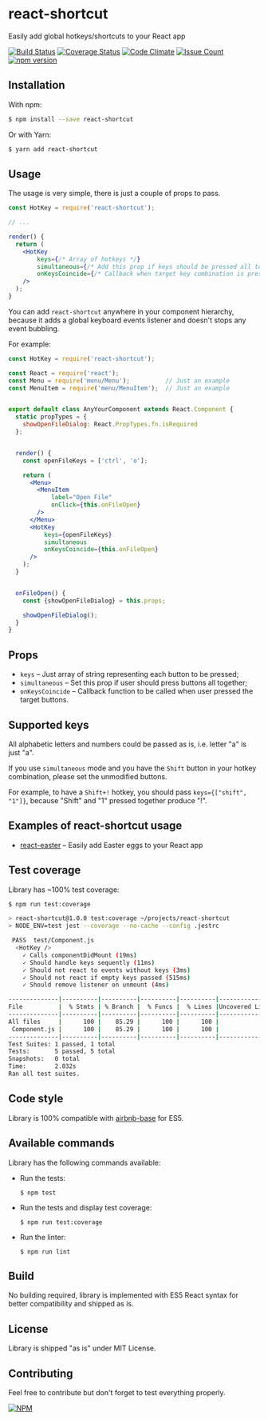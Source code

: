 # react-shortcut

Easily add global hotkeys/shortcuts to your React app


[![Build Status](https://travis-ci.org/devlato/react-hotkeys.svg?branch=master)](https://travis-ci.org/devlato/react-hotkeys)
[![Coverage Status](https://coveralls.io/repos/github/devlato/react-hotkeys/badge.svg?branch=master)](https://coveralls.io/github/devlato/react-hotkeys?branch=master)
[![Code Climate](https://codeclimate.com/github/devlato/react-hotkeys/badges/gpa.svg)](https://codeclimate.com/github/devlato/react-hotkeys)
[![Issue Count](https://codeclimate.com/github/devlato/react-hotkeys/badges/issue_count.svg)](https://codeclimate.com/github/devlato/react-hotkeys)
[![npm version](https://badge.fury.io/js/react-shortcut.svg)](https://badge.fury.io/js/react-shortcut)


## Installation

With npm:

```sh
$ npm install --save react-shortcut
```

Or with Yarn:

```sh
$ yarn add react-shortcut
```


## Usage

The usage is very simple, there is just a couple of props to pass.

```jsx
const HotKey = require('react-shortcut');

// ...

render() {
  return (
    <HotKey
        keys={/* Array of hotkeys */}
        simultaneous={/* Add this prop if keys should be pressed all together */}
        onKeysCoincide={/* Callback when target key combination is pressed */}
    />
  );
}
```

You can add `react-shortcut` anywhere in your component hierarchy, because it adds a global
keyboard events listener and doesn't stops any event bubbling.

For example:

```jsx
const HotKey = require('react-shortcut');

const React = require('react');
const Menu = require('menu/Menu');          // Just an example
const MenuItem = require('menu/MenuItem');  // Just an example


export default class AnyYourComponent extends React.Component {
  static propTypes = {
    showOpenFileDialog: React.PropTypes.fn.isRequired
  };


  render() {
    const openFileKeys = ['ctrl', 'o'];

    return (
      <Menu>
        <MenuItem
            label="Open File"
            onClick={this.onFileOpen}
        />
      </Menu>
      <HotKey
          keys={openFileKeys}
          simultaneous
          onKeysCoincide={this.onFileOpen}
      />
    );
  }


  onFileOpen() {
    const {showOpenFileDialog} = this.props;

    showOpenFileDialog();
  }
}
```


## Props

* `keys` – Just array of string representing each button to be pressed;
* `simultaneous` – Set this prop if user should press buttons all together;
* `onKeysCoincide` – Callback function to be called when user pressed the target buttons.


## Supported keys

All alphabetic letters and numbers could be passed as is, i.e. letter "a" is just "a".

If you use `simultaneous` mode and you have the `Shift` button in your hotkey combination,
please set the unmodified buttons.

For example, to have a `Shift+!` hotkey, you should pass `keys={["shift", "1"]}`,
because "Shift" and "1" pressed together produce "!".


## Examples of react-shortcut usage

* [react-easter](https://www.npmjs.com/package/react-easter) – Easily add Easter eggs to your React app


## Test coverage

Library has ~100% test coverage:

```sh
$ npm run test:coverage

> react-shortcut@1.0.0 test:coverage ~/projects/react-shortcut
> NODE_ENV=test jest --coverage --no-cache --config .jestrc

 PASS  test/Component.js
  <HotKey />
    ✓ Calls componentDidMount (19ms)
    ✓ Should handle keys sequently (11ms)
    ✓ Should not react to events without keys (3ms)
    ✓ Should not react if empty keys passed (515ms)
    ✓ Should remove listener on unmount (4ms)

--------------|----------|----------|----------|----------|----------------|
File          |  % Stmts | % Branch |  % Funcs |  % Lines |Uncovered Lines |
--------------|----------|----------|----------|----------|----------------|
All files     |      100 |    85.29 |      100 |      100 |                |
 Component.js |      100 |    85.29 |      100 |      100 |                |
--------------|----------|----------|----------|----------|----------------|
Test Suites: 1 passed, 1 total
Tests:       5 passed, 5 total
Snapshots:   0 total
Time:        2.032s
Ran all test suites.

```


## Code style

Library is 100% compatible with [airbnb-base](https://www.npmjs.com/package/eslint-config-airbnb-base) for ES5.


## Available commands

Library has the following commands available:

* Run the tests:

  ```
  $ npm test
  ```

* Run the tests and display test coverage:

  ```
  $ npm run test:coverage
  ```

* Run the linter:

  ```
  $ npm run lint
  ```

## Build

No building required, library is implemented with ES5 React syntax for better compatibility and shipped as is.


## License

Library is shipped "as is" under MIT License.


## Contributing

Feel free to contribute but don't forget to test everything properly.


[![NPM](https://nodei.co/npm/react-shortcut.png?downloads=true&downloadRank=true&stars=true)](https://nodei.co/npm/react-shortcut/)
